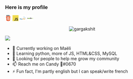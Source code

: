 ### Here is my profile
<p align="center">
  
  <!--
![Quote](https://github-readme-quotes.herokuapp.com/quote?theme=default&animation=default&layout=churchill)
-->



<p align="left"><img src="https://raw.githubusercontent.com/devicons/devicon/master/icons/html5/html5-original-wordmark.svg" alt="html5" width="20" height="20"/> <img src="https://raw.githubusercontent.com/devicons/devicon/master/icons/javascript/javascript-original.svg" alt="javascript" width="20" height="20"/> <img src="https://raw.githubusercontent.com/devicons/devicon/master/icons/mysql/mysql-original-wordmark.svg" alt="mysql" width="20" height="20"/> <img src="https://raw.githubusercontent.com/devicons/devicon/master/icons/nodejs/nodejs-original-wordmark.svg" alt="nodejs" width="20" height="20"/> <img 
</p>

<p align="center"><img src="https://github-readme-stats-five-lyart.vercel.app/api?username=candy067&show_icons=true" alt="gargakshit"/> </p>

<img src="https://wakatime.com/share/@Candy/fd7e2fff-c58c-4824-9163-2d6df92567a3.svg">


- 🔭 Currently working on Maëli
- 🌱 Learning python, more of JS, HTML&CSS, MySQL
- 🤔 Looking for people to help me grow my community
- 📫 Reach me on Candy 🍭#0670
- ⚡ Fun fact, I'm partly english but I can speak/write french 
